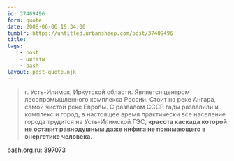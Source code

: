 ```yaml
---
id: 37409496
form: quote
date: 2008-06-06 19:34:00
tumblr: https://untitled.urbansheep.com/post/37409496
title: 
tags:
    - post
    - цитаты
    - bash
layout: post-quote.njk
---
```


<blockquote>
г. Усть-Илимск, Иркутской области. Является центром лесопромышленного комплекса России. Стоит на реке Ангара, самой чистой реке Европы. С развалом СССР гады развалили и комплекс и город, в настоящее время практически все население города трудится на Усть-Илимской ГЭС, <strong>красота каскада которой не оставит равнодушным даже нифига не понимающего в энергетике человека.</strong>
</blockquote>

bash.org.ru: <a href="http://bash.org.ru/quote/397073">397073</a>
